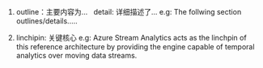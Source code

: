 1. outline：主要内容为...
   detail: 详细描述了...
e.g: The follwing section outlines/details.....

2. linchipin: 关键核心
e.g:  Azure Stream Analytics acts as the linchpin of this reference architecture by providing the engine capable of temporal analytics over moving data streams. 
